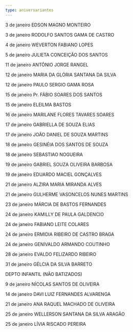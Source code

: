 ```yaml
---
type: aniversariantes
---
```


3 de janeiro EDSON MAGNO MONTEIRO

3 de janeiro RODOLFO SANTOS GAMA DE CASTRO

4 de janeiro WEVERTON FABIANO LOPES

5 de janeiro JULIETA CONCEIÇÃO DOS SANTOS

11 de janeiro ANTÔNIO JORGE RANGEL

12 de janeiro MARIA DA GLÓRIA SANTANA DA SILVA

12 de janeiro PAULO SERGIO GAMA ROSA

15 de janeiro Pr. FÁBIO SOARES DOS SANTOS

15 de janeiro ELEILMA BASTOS

16 de janeiro MARILANE FLORES TAVARES SOARES

17 de janeiro GABRIELLA DE SOUZA ELIAS

17 de janeiro JOÃO DANIEL DE SOUZA MARTINS

18 de janeiro GESINÉIA DOS SANTOS DE SOUZA

18 de janeiro SEBASTIAO NOGUEIRA

19 de janeiro GABRIEL SOUZA OLIVEIRA BARBOSA

19 de janeiro EDUARDO MACIEL GONÇALVES

21 de janeiro ALZIRA MARIA MIRANDA ALVES

21 de janeiro GULHERME VASONCELOS NUNES MARTINS

23 de janeiro MÁRCIA DE BASTOS FERNANDES

24 de janeiro KAMILLY DE PAULA GALDENCIO

24 de janeiro FABIANO LEITE COLARES

24 de janeiro ERMIDIA RIBEIRO DE CASTRO BRAGA

24 de janeiro GENIVALDO ARMANDO COUTINHO

28 de janeiro EVALDO FELIZARDO RIBEIRO

31 de janeiro GÉLCIA DA SILVA BARRETO


DEPTO INFANTIL (NÃO BATIZADOS)

9 de janeiro NÍCOLAS SANTOS DE OLIVEIRA

14 de janeiro DAVI LUIZ FERNANDES ALVARENGA

21 de janeiro ANA RAQUEL MACHADO DE OLIVEIRA

25 de janeiro WELLERSON SANTANA DA SILVA ARAGÃO

25 de janeiro LÍVIA RISCADO PEREIRA
